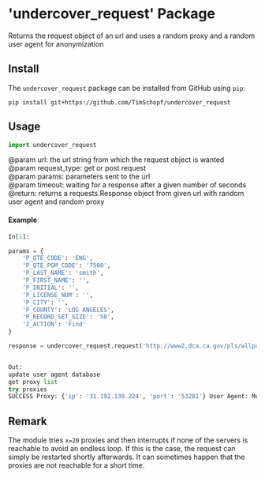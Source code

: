 # 'undercover_request' Package
Returns the request object of an url and uses a random proxy and a random user agent for anonymization

## Install
The `undercover_request` package can be installed from GitHub using `pip`:

`pip install git+https://github.com/TimSchopf/undercover_request`

## Usage

```python 
import undercover_request
```

@param url: the url string from which the request object is wanted  
@param request_type: get or post request  
@param params: parameters sent to the url  
@param timeout: waiting for a response after a given number of seconds   
@return: returns a requests.Response object from given url with random user agent and random proxy  

#### Example

```python
In[1]:

params = {
    'P_QTE_CODE': 'ENG',
    'P_QTE_PGM_CODE': '7500',
    'P_LAST_NAME': 'smith',
    'P_FIRST_NAME': '',
    'P_INITIAL': '',
    'P_LICENSE_NUM': '',
    'P_CITY': '',
    'P_COUNTY': 'LOS ANGELES',
    'P_RECORD_SET_SIZE': '50',
    'Z_ACTION': 'Find'
}

response = undercover_request.request('http://www2.dca.ca.gov/pls/wllpub/WLLQRYNA$LCEV2.ActionQuery', request_type='post', params=params,timeout=1)


Out:
update user agent database
get proxy list
try proxies
SUCCESS Proxy: {'ip': '31.192.138.224', 'port': '53281'} User Agent: Mozilla/5.0 (Windows NT 6.1) AppleWebKit/537.36 (KHTML, like Gecko) Chrome/41.0.2228.0 Safari/537.36
```
## Remark

The module tries `x=20` proxies and then interrupts if none of the servers is reachable to avoid an endless loop. If this is the case, the request can simply be restarted shortly afterwards. It can sometimes happen that the proxies are not reachable for a short time. 


